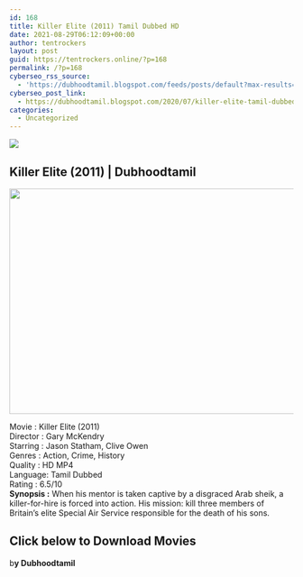 ```yaml
---
id: 168
title: Killer Elite (2011) Tamil Dubbed HD
date: 2021-08-29T06:12:09+00:00
author: tentrockers
layout: post
guid: https://tentrockers.online/?p=168
permalink: /?p=168
cyberseo_rss_source:
  - 'https://dubhoodtamil.blogspot.com/feeds/posts/default?max-results=150&start-index=151'
cyberseo_post_link:
  - https://dubhoodtamil.blogspot.com/2020/07/killer-elite-tamil-dubbed-hd.html
categories:
  - Uncategorized
---
```

<div class="media_block">
  <img src="https://1.bp.blogspot.com/-1Qx08K4De-c/Xw3I7y2EnEI/AAAAAAAABtc/PPHao_GQYDQS4bunDOcF1CckdwWx57q9gCNcBGAsYHQ/s72-c/38809762_1280x800.jpg" class="media_thumbnail" />
</div>

<div dir="ltr" trbidi="on" readability="13.232876712329">
  <h2>
    <span>Killer Elite (2011) | Dubhoodtamil</span>
  </h2>
  
  <div class="separator">
    <a href="https://1.bp.blogspot.com/-1Qx08K4De-c/Xw3I7y2EnEI/AAAAAAAABtc/PPHao_GQYDQS4bunDOcF1CckdwWx57q9gCNcBGAsYHQ/s1600/38809762_1280x800.jpg" imageanchor="1"><img loading="lazy" border="0" data-original-height="800" data-original-width="1280" height="400" src="https://1.bp.blogspot.com/-1Qx08K4De-c/Xw3I7y2EnEI/AAAAAAAABtc/PPHao_GQYDQS4bunDOcF1CckdwWx57q9gCNcBGAsYHQ/s640/38809762_1280x800.jpg" width="640" /></a>
  </div>
  
  <p>
    Movie<span> </span>:<span> </span>Killer Elite (2011)<br />Director<span> </span>:<span> </span>Gary McKendry<br />Starring<span> </span>:<span> </span>Jason Statham, Clive Owen<br />Genres<span> </span>:<span> </span>Action, Crime, History<br />Quality<span> </span>:<span> </span>HD MP4<br />Language:<span> </span>Tamil Dubbed<br />Rating<span> </span>:<span> </span>6.5/10<br /><b>Synopsis :</b> When his mentor is taken captive by a disgraced Arab sheik, a killer-for-hire is forced into action. His mission: kill three members of Britain&#8217;s elite Special Air Service responsible for the death of his sons.
  </p>
  
  <h2>
    <span>Click below to Download Movies</span>
  </h2>
  
  <p>
    <span>b<b>y Dubhoodtamil</b></span>
  </p>
</div>